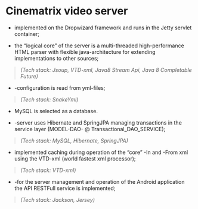 # **Cinematrix video server**

-   implemented on the Dropwizard framework and runs in the Jetty servlet
    container;

-   the “logical core” of the server is a multi-threaded high-performance HTML
    parser with flexible java-architecture for extending implementations to
    other sources;

>   *(Tech stack: Jsoup, VTD-xml, Java8 Stream Api, Java 8 Completable Future)*

-   \-configuration is read from yml-files;

>   *(Tech stack: SnakeYml)*

-   MySQL is selected as a database.

-   \-server uses Hibernate and SpringJPA managing transactions in the service
    layer (MODEL-DAO- \@ Transactional_DAO_SERVICE);

>   *(Tech stack: MySQL, Hibernate, SpringJPA)*

-   implemented caching during operation of the “core” -In and -From xml using
    the VTD-xml (world fastest xml processor);

>   *(Tech stack: VTD-xml)*

-   \-for the server management and operation of the Android application the API
    RESTFull service is implemented;

>   *(Tech stack: Jackson, Jersey)*
